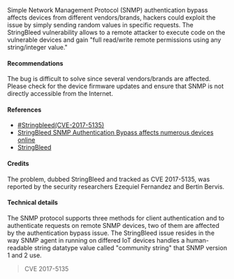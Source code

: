 Simple Network Management Protocol (SNMP) authentication bypass affects devices from different vendors/brands, hackers could exploit the issue by simply sending random values in specific requests.
The StringBleed vulnerability allows to a remote attacker to execute code on the vulnerable devices and gain "full read/write remote permissions using any string/integer value."

#### Recommendations

The bug is difficult to solve since several vendors/brands are affected. Please check for the device firmware updates and ensure that SNMP is not directly accessible from the Internet.

#### References

* [#Stringbleed(CVE-2017-5135)](https://github.com/stringbleed)
* [StringBleed SNMP Authentication Bypass affects numerous devices online](http://securityaffairs.co/wordpress/58485/hacking/stringbleed-snmp-authentication-bypass.html)
* [StringBleed](https://stringbleed.github.io/)

#### Credits

The problem, dubbed StringBleed and tracked as CVE 2017-5135, was reported by the security researchers Ezequiel Fernandez and Bertin Bervis.

#### Technical details

The SNMP protocol supports three methods for client authentication and to authenticate requests on remote SNMP devices, two of them are affected by the authentication bypass issue.
The StringBleed issue resides in the way SNMP agent in running on differed IoT devices handles a human-readable string datatype value called "community string" that SNMP version 1 and 2 use.

> CVE 2017-5135
